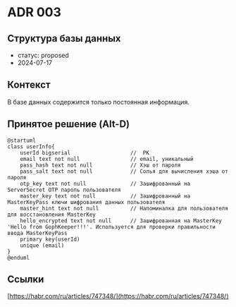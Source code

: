 # ADR 003

## Структура базы данных
- статус: proposed
- 2024-07-17

## Контекст
В базе данных содержится только постоянная информация.

## Принятое решение  (Alt-D)
```plantuml
@startuml
class userInfo{
    userId bigserial                   //  PK
	email text not null                // email, уникальный
	pass_hash text not null            // Хэш от пароля
	pass_salt text not null            // Солья для вычисления хэша от пароля
	otp_key text not null              // Зашифрованный на ServerSecret OTP пароль пользователя
	master_key text not null           // Зашифрованный на MasterKeyPass ключи шифрования данных пользователя
	master_hint text not null          // Напоминалка для пользователя для восстановления MasterKey
	hello_encrypted text not null      // Зашифрованная на MasterKey 'Hello from GophKeeper!!!'. Используется для проверки правильности ввода MasterKeyPass
	primary key(userId)
    unique (email)
}
@enduml
```

## Ссылки

[https://habr.com/ru/articles/747348/](https://habr.com/ru/articles/747348/)